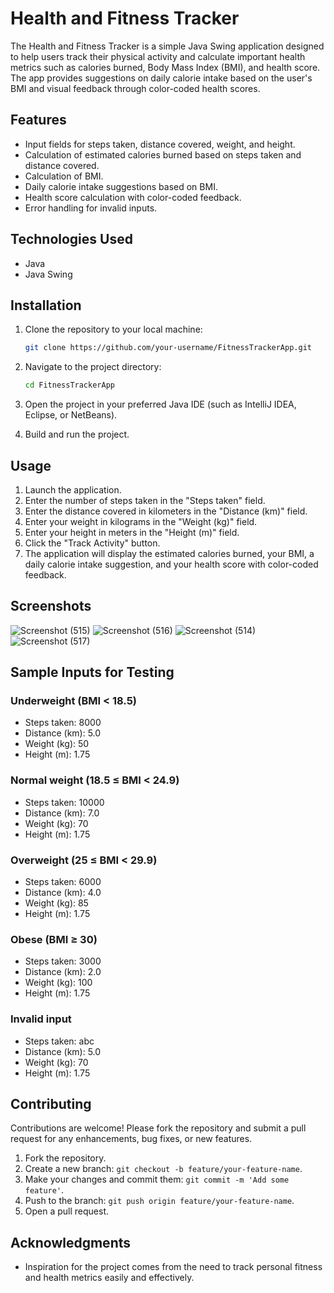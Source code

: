 # Health and Fitness Tracker

The Health and Fitness Tracker is a simple Java Swing application designed to help users track their physical activity and calculate important health metrics such as calories burned, Body Mass Index (BMI), and health score. The app provides suggestions on daily calorie intake based on the user's BMI and visual feedback through color-coded health scores.

## Features

- Input fields for steps taken, distance covered, weight, and height.
- Calculation of estimated calories burned based on steps taken and distance covered.
- Calculation of BMI.
- Daily calorie intake suggestions based on BMI.
- Health score calculation with color-coded feedback.
- Error handling for invalid inputs.

## Technologies Used

- Java
- Java Swing

## Installation

1. Clone the repository to your local machine:
    ```bash
    git clone https://github.com/your-username/FitnessTrackerApp.git
    ```

2. Navigate to the project directory:
    ```bash
    cd FitnessTrackerApp
    ```

3. Open the project in your preferred Java IDE (such as IntelliJ IDEA, Eclipse, or NetBeans).

4. Build and run the project.

## Usage

1. Launch the application.
2. Enter the number of steps taken in the "Steps taken" field.
3. Enter the distance covered in kilometers in the "Distance (km)" field.
4. Enter your weight in kilograms in the "Weight (kg)" field.
5. Enter your height in meters in the "Height (m)" field.
6. Click the "Track Activity" button.
7. The application will display the estimated calories burned, your BMI, a daily calorie intake suggestion, and your health score with color-coded feedback.

## Screenshots

![Screenshot (515)](https://github.com/Abishree-senthilnathan/FitnessTrackerApp/assets/160491315/fec4de3e-8b5a-4996-80d7-22e2f6e70421)
![Screenshot (516)](https://github.com/Abishree-senthilnathan/FitnessTrackerApp/assets/160491315/6c1340c6-4303-4113-9a66-4eca3526193e)
![Screenshot (514)](https://github.com/Abishree-senthilnathan/FitnessTrackerApp/assets/160491315/10eee2b1-10b4-455a-89ad-cc9f8b77838f)
![Screenshot (517)](https://github.com/Abishree-senthilnathan/FitnessTrackerApp/assets/160491315/ac46ec4b-791a-487e-b271-ebeaa7eda6a4)


## Sample Inputs for Testing

### Underweight (BMI < 18.5)
- Steps taken: 8000
- Distance (km): 5.0
- Weight (kg): 50
- Height (m): 1.75

### Normal weight (18.5 ≤ BMI < 24.9)
- Steps taken: 10000
- Distance (km): 7.0
- Weight (kg): 70
- Height (m): 1.75

### Overweight (25 ≤ BMI < 29.9)
- Steps taken: 6000
- Distance (km): 4.0
- Weight (kg): 85
- Height (m): 1.75

### Obese (BMI ≥ 30)
- Steps taken: 3000
- Distance (km): 2.0
- Weight (kg): 100
- Height (m): 1.75

### Invalid input
- Steps taken: abc
- Distance (km): 5.0
- Weight (kg): 70
- Height (m): 1.75

## Contributing

Contributions are welcome! Please fork the repository and submit a pull request for any enhancements, bug fixes, or new features.

1. Fork the repository.
2. Create a new branch: `git checkout -b feature/your-feature-name`.
3. Make your changes and commit them: `git commit -m 'Add some feature'`.
4. Push to the branch: `git push origin feature/your-feature-name`.
5. Open a pull request.

## Acknowledgments

- Inspiration for the project comes from the need to track personal fitness and health metrics easily and effectively.

